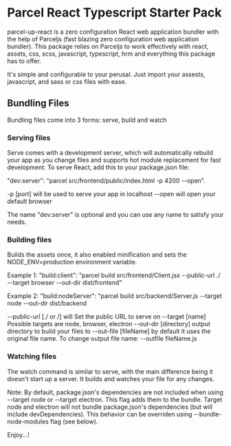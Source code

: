 # Parcel React Typescript Starter Pack

parcel-up-react is a zero configuration React web application bundler with the help of Parceljs (fast blazing zero configuration web application bundler). This package relies on Parceljs to work effectively with react, assets, css, scss, javascript, typescript, hrm and everything this package has to offer.

It's simple and configurable to your perusal. Just import your assests, javascript, and sass or css files with ease.

## Bundling Files

Bundling files come into 3 forms: serve, build and watch

### Serving files

Serve comes with a development server, which will automatically rebuild your app as you change files and supports hot module replacement for fast development. To serve React, add this to your package.json file:

"dev:server": "parcel src/frontend/public/index.html -p 4200 --open".

-p [port] will be used to serve your app in localhost
--open will open your default browser

The name "dev:server" is optional and you can use any name to satisfy your needs.

### Building files

Builds the assets once, it also enabled minification and sets the NODE_ENV=production environment variable.

Example 1: "build:client": "parcel build src/frontend/Client.jsx --public-url ./ --target browser --out-dir dist/frontend"

Example 2: "build:nodeServer": "parcel build src/backend/Server.js --target node --out-dir dist/backend

--public-url [./ or /] will Set the public URL to serve on
--target [name] Possible targets are node, browser, electron
--out-dir [directory] output directory to build your files to
--out-file [fileName] by default it uses the original file name.
To change output file name: --outfile fileName.js

### Watching files

The watch command is similar to serve, with the main difference being it doesn't start up a server. It builds
and watches your file for any changes.

Note:
By default, package.json's dependencies are not included when using --target node or --target electron. This flag adds them to the bundle. Target node and electron will not bundle package.json's dependencies (but will include devDependencies). This behavior can be overriden using --bundle-node-modules flag (see below).

Enjoy...!
